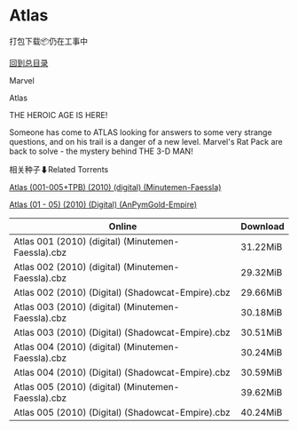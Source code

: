 # Atlas

打包下载📦仍在工事中

[回到总目录](/Catalogs.md)

Marvel

Atlas

THE HEROIC AGE IS HERE!

Someone has come to ATLAS looking for answers to some very strange questions, and on his trail is a danger of a new level. Marvel's Rat Pack are back to solve - the mystery behind THE 3-D MAN!





相关种子⬇Related Torrents

[Atlas (001-005+TPB) (2010) (digital) (Minutemen-Faessla)](https://github.com/alicewish/markdown/blob/master/torrent/Atlas--001-005-TPB---2010---digital---Minutemen-Faessla.md)

[Atlas (01 - 05) (2010) (Digital) (AnPymGold-Empire)](https://github.com/alicewish/markdown/blob/master/torrent/Atlas--01---05---2010---Digital---AnPymGold-Empire.md)

Online | Download
--- | ---
Atlas 001 (2010) (digital) (Minutemen-Faessla).cbz | 31.22MiB
Atlas 002 (2010) (digital) (Minutemen-Faessla).cbz | 29.32MiB
Atlas 002 (2010) (Digital) (Shadowcat-Empire).cbz | 29.66MiB
Atlas 003 (2010) (digital) (Minutemen-Faessla).cbz | 30.18MiB
Atlas 003 (2010) (Digital) (Shadowcat-Empire).cbz | 30.51MiB
Atlas 004 (2010) (digital) (Minutemen-Faessla).cbz | 30.24MiB
Atlas 004 (2010) (Digital) (Shadowcat-Empire).cbz | 30.59MiB
Atlas 005 (2010) (digital) (Minutemen-Faessla).cbz | 39.62MiB
Atlas 005 (2010) (Digital) (Shadowcat-Empire).cbz | 40.24MiB